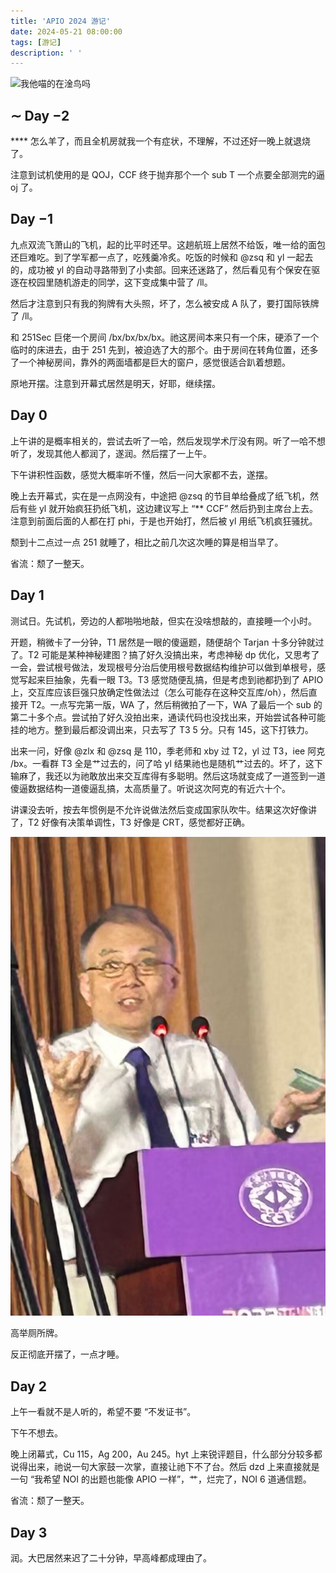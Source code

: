 ```yaml
---
title: 'APIO 2024 游记'
date: 2024-05-21 08:00:00
tags: [游记]
description: ' '
---
```


![我他喵的在淦鸟吗]()

## $\sim$ Day $-2$

**** 怎么羊了，而且全机房就我一个有症状，不理解，不过还好一晚上就退烧了。

注意到试机使用的是 QOJ，CCF 终于抛弃那个一个 sub T 一个点要全部测完的逼 oj 了。

## Day $-1$

九点双流飞萧山的飞机，起的比平时还早。这趟航班上居然不给饭，唯一给的面包还巨难吃。到了学军都一点了，吃残羹冷炙。吃饭的时候和 @zsq 和 yl 一起去的，成功被 yl 的自动寻路带到了小卖部。回来还迷路了，然后看见有个保安在驱逐在校园里随机游走的同学，这下变成集中营了 /ll。

然后才注意到只有我的狗牌有大头照，坏了，怎么被安成 A 队了，要打国际铁牌了 /ll。

和 251Sec 巨佬一个房间 /bx/bx/bx/bx。祂这房间本来只有一个床，硬添了一个临时的床进去，由于 251 先到，被迫选了大的那个。由于房间在转角位置，还多了一个神秘房间，靠外的两面墙都是巨大的窗户，感觉很适合趴着想题。

原地开摆。注意到开幕式居然是明天，好耶，继续摆。

## Day $0$

上午讲的是概率相关的，尝试去听了一哈，然后发现学术厅没有网。听了一哈不想听了，发现其他人都润了，遂润。然后摆了一上午。

下午讲积性函数，感觉大概率听不懂，然后一问大家都不去，遂摆。

晚上去开幕式，实在是一点网没有，中途把 @zsq 的节目单给叠成了纸飞机，然后有些 yl 就开始疯狂扔纸飞机，这边建议写上 “** CCF” 然后扔到主席台上去。注意到前面后面的人都在打 phi，于是也开始打，然后被 yl 用纸飞机疯狂骚扰。

颓到十二点过一点 251 就睡了，相比之前几次这次睡的算是相当早了。

省流：颓了一整天。

## Day $1$

测试日。先试机，旁边的人都啪啪地敲，但实在没啥想敲的，直接睡一个小时。

开题，稍微卡了一分钟，T1 居然是一眼的傻逼题，随便胡个 Tarjan 十多分钟就过了。T2 可能是某种神秘建图？搞了好久没搞出来，考虑神秘 dp 优化，又思考了一会，尝试根号做法，发现根号分治后使用根号数据结构维护可以做到单根号，感觉写起来巨抽象，先看一眼 T3。T3 感觉随便乱搞，但是考虑到祂都扔到了 APIO 上，交互库应该巨强只放确定性做法过（怎么可能存在这种交互库/oh），然后直接开 T2。一点写完第一版，WA 了，然后稍微拍了一下，WA 了最后一个 sub 的第二十多个点。尝试拍了好久没拍出来，通读代码也没找出来，开始尝试各种可能挂的地方。整到最后都没调出来，只去写了 T3 $5$ 分。只有 $145$，这下打铁力。

出来一问，好像 @zlx 和 @zsq 是 $110$，季老师和 xby 过 T2，yl 过 T3，iee 阿克 /bx。一看群 T3 全是艹过去的，问了哈 yl 结果祂也是随机艹过去的。坏了，这下输麻了，我还以为祂敢放出来交互库得有多聪明。然后这场就变成了一道签到一道傻逼数据结构一道傻逼乱搞，太高质量了。听说这次阿克的有近六十个。

讲课没去听，按去年惯例是不允许说做法然后变成国家队吹牛。结果这次好像讲了，T2 好像有决策单调性，T3 好像是 CRT，感觉都好正确。

![1](/post-images/APIO2023-travels-1.png)

高举厕所牌。

反正彻底开摆了，一点才睡。

## Day $2$

上午一看就不是人听的，希望不要 “不发证书”。

下午不想去。

晚上闭幕式，Cu $115$，Ag $200$，Au $245$。hyt 上来锐评题目，什么部分分较多都说得出来，祂说一句大家鼓一次掌，直接让祂下不了台。然后 dzd 上来直接就是一句 “我希望 NOI 的出题也能像 APIO 一样”，艹，烂完了，NOI 6 道通信题。

省流：颓了一整天。

## Day $3$

润。大巴居然来迟了二十分钟，早高峰都成理由了。
